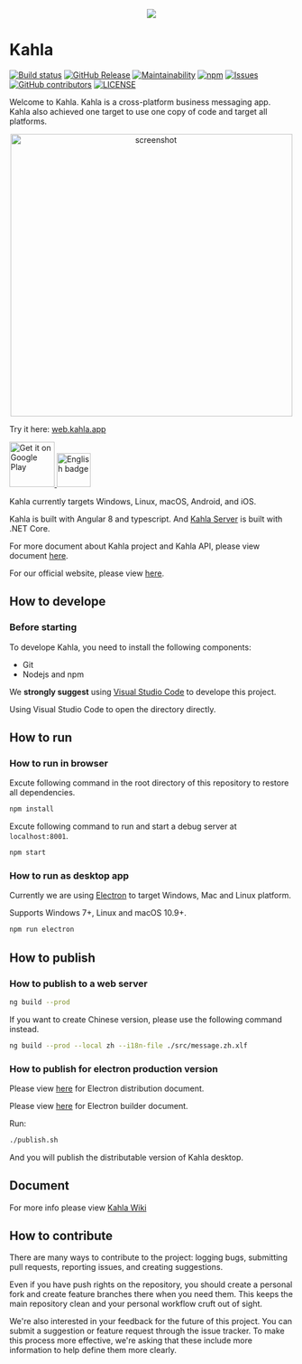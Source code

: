 <p align="center">
<a href="https://www.kahla.app/"><img src="https://raw.githubusercontent.com/AiursoftWeb/Kahla.App/dev/src/assets/144x144.png"></a>
</p>

# Kahla

[![Build status](https://aiursoft.visualstudio.com/Star/_apis/build/status/Kahla%20App%20Build)](https://aiursoft.visualstudio.com/Star/_build/latest?definitionId=4)
[![GitHub Release](https://img.shields.io/github/release/AiursoftWeb/Kahla.App.svg?style=flat)]() 
[![Maintainability](https://api.codeclimate.com/v1/badges/b7d4a3f5746bcbbe99c1/maintainability)](https://codeclimate.com/github/AiursoftWeb/Kahla.App/maintainability)
[![npm](https://img.shields.io/npm/v/kahla.svg?style=flat)](https://www.npmjs.com/package/kahla)
[![Issues](https://img.shields.io/github/issues/AiursoftWeb/Kahla.App.svg)](https://github.com/AiursoftWeb/Kahla.App/issues)
[![GitHub contributors](https://img.shields.io/github/contributors/AiursoftWeb/Kahla.App.svg?style=flat)](https://github.com/AiursoftWeb/Kahla.App/graphs/contributors)
[![LICENSE](https://img.shields.io/github/license/AiursoftWeb/Kahla.App)](https://github.com/AiursoftWeb/Kahla.App/blob/dev/LICENSE)

Welcome to Kahla. Kahla is a cross-platform business messaging app. Kahla also achieved one target to use one copy of code and target all platforms.

<p align="center">
<img src="https://ui.aiursoft.com/images/kahla-demo.png" alt="screenshot" width="500"/>
</p>

Try it here: [web.kahla.app](https://web.kahla.app)

<a href='https://play.google.com/store/apps/details?id=com.aiursoft.kahla'><img alt='Get it on Google Play' src='https://play.google.com/intl/en_us/badges/images/generic/en_badge_web_generic.png' height="80" /></a><a href="https://www.microsoft.com/en-us/p/kahla/9pc6j2lz180m">
<img src="https://assets.windowsphone.com/85864462-9c82-451e-9355-a3d5f874397a/English_get-it-from-MS_InvariantCulture_Default.png" alt="English badge" height="60"></a>

Kahla currently targets Windows, Linux, macOS, Android, and iOS.

Kahla is built with Angular 8 and typescript. And [Kahla Server](https://github.com/AiursoftWeb/Kahla) is built with .NET Core.

For more document about Kahla project and Kahla API, please view document [here](https://wiki.aiursoft.com/ReadDoc/Kahla/What%20is%20Kahla.md).

For our official website, please view [here](https://www.kahla.app).

## How to develope

### Before starting

To develope Kahla, you need to install the following components:

* Git
* Nodejs and npm

We **strongly suggest** using [Visual Studio Code](https://code.visualstudio.com) to develope this project.

Using Visual Studio Code to open the directory directly.

## How to run

### How to run in browser

Excute following command in the root directory of this repository to restore all dependencies.

```bash
npm install
```

Excute following command to run and start a debug server at `localhost:8001`.

```bash
npm start
```

### How to run as desktop app

Currently we are using [Electron](https://electron.atom.io/) to target Windows, Mac and Linux platform.

Supports Windows 7+, Linux and macOS 10.9+.

```bash
npm run electron
```

## How to publish

### How to publish to a web server

```bash
ng build --prod
```

If you want to create Chinese version, please use the following command instead.

```bash
ng build --prod --local zh --i18n-file ./src/message.zh.xlf
```

### How to publish for electron production version

Please view [here](https://electron.atom.io/docs/tutorial/application-distribution/) for Electron distribution document.

Please view [here](https://www.electron.build/) for Electron builder document.

Run:

```bash
./publish.sh
```

And you will publish the distributable version of Kahla desktop.

## Document

For more info please view [Kahla Wiki](https://wiki.aiursoft.com/ReadDoc/Kahla/What%20is%20Kahla.md)

## How to contribute

There are many ways to contribute to the project: logging bugs, submitting pull requests, reporting issues, and creating suggestions.

Even if you have push rights on the repository, you should create a personal fork and create feature branches there when you need them. This keeps the main repository clean and your personal workflow cruft out of sight.

We're also interested in your feedback for the future of this project. You can submit a suggestion or feature request through the issue tracker. To make this process more effective, we're asking that these include more information to help define them more clearly.
